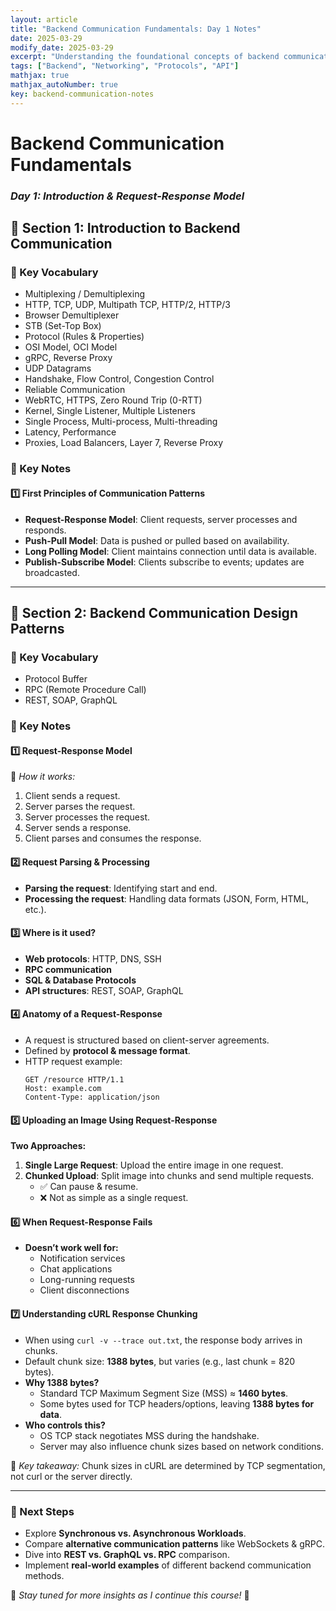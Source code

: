 ```yaml
---
layout: article
title: "Backend Communication Fundamentals: Day 1 Notes"
date: 2025-03-29
modify_date: 2025-03-29
excerpt: "Understanding the foundational concepts of backend communication patterns, protocols, and request-response mechanisms."
tags: ["Backend", "Networking", "Protocols", "API"]
mathjax: true
mathjax_autoNumber: true
key: backend-communication-notes
---
```


# **Backend Communication Fundamentals**
### *Day 1: Introduction & Request-Response Model*

## **🔹 Section 1: Introduction to Backend Communication**
### **📌 Key Vocabulary**
- Multiplexing / Demultiplexing
- HTTP, TCP, UDP, Multipath TCP, HTTP/2, HTTP/3
- Browser Demultiplexer
- STB (Set-Top Box)
- Protocol (Rules & Properties)
- OSI Model, OCI Model
- gRPC, Reverse Proxy
- UDP Datagrams
- Handshake, Flow Control, Congestion Control
- Reliable Communication
- WebRTC, HTTPS, Zero Round Trip (0-RTT)
- Kernel, Single Listener, Multiple Listeners
- Single Process, Multi-process, Multi-threading
- Latency, Performance
- Proxies, Load Balancers, Layer 7, Reverse Proxy

### **📒 Key Notes**
#### **1️⃣ First Principles of Communication Patterns**
- **Request-Response Model**: Client requests, server processes and responds.
- **Push-Pull Model**: Data is pushed or pulled based on availability.
- **Long Polling Model**: Client maintains connection until data is available.
- **Publish-Subscribe Model**: Clients subscribe to events; updates are broadcasted.

---

## **🔹 Section 2: Backend Communication Design Patterns**
### **📌 Key Vocabulary**
- Protocol Buffer
- RPC (Remote Procedure Call)
- REST, SOAP, GraphQL

### **📒 Key Notes**
#### **1️⃣ Request-Response Model**
📌 *How it works:*
1. Client sends a request.
2. Server parses the request.
3. Server processes the request.
4. Server sends a response.
5. Client parses and consumes the response.

#### **2️⃣ Request Parsing & Processing**
- **Parsing the request**: Identifying start and end.
- **Processing the request**: Handling data formats (JSON, Form, HTML, etc.).

#### **3️⃣ Where is it used?**
- **Web protocols**: HTTP, DNS, SSH
- **RPC communication**
- **SQL & Database Protocols**
- **API structures**: REST, SOAP, GraphQL

#### **4️⃣ Anatomy of a Request-Response**
- A request is structured based on client-server agreements.
- Defined by **protocol & message format**.
- HTTP request example:
  ```
  GET /resource HTTP/1.1
  Host: example.com
  Content-Type: application/json
  ```

#### **5️⃣ Uploading an Image Using Request-Response**
**Two Approaches:**
1. **Single Large Request**: Upload the entire image in one request.
2. **Chunked Upload**: Split image into chunks and send multiple requests.
   - ✅ Can pause & resume.
   - ❌ Not as simple as a single request.

#### **6️⃣ When Request-Response Fails**
- **Doesn’t work well for:**
  - Notification services
  - Chat applications
  - Long-running requests
  - Client disconnections

#### **7️⃣ Understanding cURL Response Chunking**
- When using `curl -v --trace out.txt`, the response body arrives in chunks.
- Default chunk size: **1388 bytes**, but varies (e.g., last chunk = 820 bytes).
- **Why 1388 bytes?**
  - Standard TCP Maximum Segment Size (MSS) ≈ **1460 bytes**.
  - Some bytes used for TCP headers/options, leaving **1388 bytes for data**.
- **Who controls this?**
  - OS TCP stack negotiates MSS during the handshake.
  - Server may also influence chunk sizes based on network conditions.

📌 *Key takeaway:* Chunk sizes in cURL are determined by TCP segmentation, not curl or the server directly.

---
### **🔮 Next Steps**
- Explore **Synchronous vs. Asynchronous Workloads**.
- Compare **alternative communication patterns** like WebSockets & gRPC.
- Dive into **REST vs. GraphQL vs. RPC** comparison.
- Implement **real-world examples** of different backend communication methods.

📢 *Stay tuned for more insights as I continue this course!* 🚀

